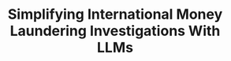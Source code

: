 ---
title: "Simplifying International Money Laundering Investigations With LLMs"
image: 
  path: /assets/images/projects/usaid-money-laundering-llm.jpeg
  thumbnail: /assets/images/projects/usaid-money-laundering-llm.jpeg
categories:
  - Layout
tags:
  - red cross
  - image
  - layout
last_modified_at: 2024-01-22
---